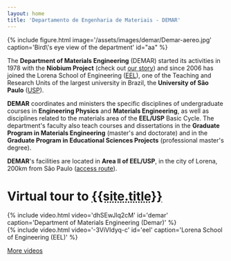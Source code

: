 ```yaml
---
layout: home
title: 'Departamento de Engenharia de Materiais - DEMAR'
---
```


<div class="col-md-6 float-md-right mt-2">
{% include figure.html image='/assets/images/demar/Demar-aereo.jpg' caption='Bird\'s eye view of the department' id="aa" %}
</div>

The **Department of Materials Engineering** (DEMAR) started its activities in 1978 with the **Niobium Project** (check out [our story]) and since 2006 has joined the  Lorena School of Engineering ([EEL]), one of the Teaching and Research Units of the largest university in Brazil, the **University of São Paulo** ([USP]).

**DEMAR** coordinates and ministers the specific disciplines of undergraduate courses in **Engineering Physics** and **Materials Engineering**, as well as disciplines related to the materials area of ​​the **EEL/USP** Basic Cycle. The  department's faculty also teach courses and dissertations in the **Graduate Program in Materials Engineering** (master's and doctorate) and in the **Graduate Program in Educational Sciences Projects** (professional master's degree).

**DEMAR**'s facilities are located in **Area II of EEL/USP**, in the city of Lorena, 200km from São Paulo ([access route]).

<div class="container">

<h1 class="alert bg-dark text-light">Virtual tour to <abbr title="Materials Engineering Department, Lorena School of Engineering, University of Sao Paulo">{{site.title}}</abbr></h1>

<div class="row mb-3">

<div class="col-md-6 mb-3">
{% include video.html video='dhSEwJlq2cM' id='demar' caption='Department of Materials Engineering (Demar)' %}
</div>

<div class="col-md-6 mb-3">
{% include video.html video='-3ViVIdyq-c' id='eel' caption='Lorena School of Engineering (EEL)' %}
</div>

<a class="btn btn-md btn-primary mt-2" href="{{site.baseurl}}/en/videos">More videos</a>

</div>

</div>

[EEL]: https://site.eel.usp.br/
[USP]: https://www5.usp.br/
[our story]: {{site.baseurl}}/en/historico/
[access route]: {{site.baseurl}}/en/contact/
